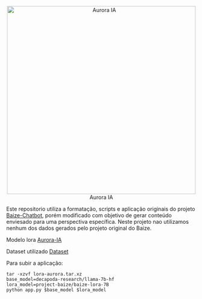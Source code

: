 <p align="center">
<img width="500px" alt="Aurora IA" src="https://images.scrolller.com/atto/fully-automated-luxury-gay-space-communism-6qpbgez7w0-1080x648.jpg>
</p>

# Aurora IA 

Este repositorio utiliza a formatação, scripts e aplicação originais do projeto <a href="https://github.com/project-baize/baize-chatbot">Baize-Chatbot</a>, porém modificado com objetivo de gerar conteúdo enviesado para uma perspectiva específica. Neste projeto nao utilizamos nenhum dos dados gerados pelo projeto original do Baize.


Modelo lora  <a href="https://huggingface.co/chenuneris/lora-aurora">Aurora-IA</a>

Dataset utilizado <a href="https://huggingface.co/datasets/chenuneris/aurora-mix-data-baize-format/tree/main">Dataset</a>

Para subir a aplicação:

```
tar -xzvf lora-aurora.tar.xz
base_model=decapoda-research/llama-7b-hf
lora_model=project-baize/baize-lora-7B
python app.py $base_model $lora_model
```
